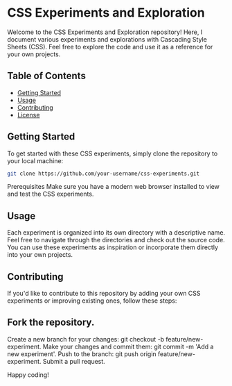 # CSS Experiments and Exploration

Welcome to the CSS Experiments and Exploration repository! Here, I document various experiments and explorations with Cascading Style Sheets (CSS). Feel free to explore the code and use it as a reference for your own projects.

## Table of Contents

- [Getting Started](#getting-started)
- [Usage](#usage)
- [Contributing](#contributing)
- [License](#license)

## Getting Started

To get started with these CSS experiments, simply clone the repository to your local machine:

```bash
git clone https://github.com/your-username/css-experiments.git
```

Prerequisites
Make sure you have a modern web browser installed to view and test the CSS experiments.

## Usage
Each experiment is organized into its own directory with a descriptive name. Feel free to navigate through the directories and check out the source code. You can use these experiments as inspiration or incorporate them directly into your own projects.

## Contributing
If you'd like to contribute to this repository by adding your own CSS experiments or improving existing ones, follow these steps:

## Fork the repository.
Create a new branch for your changes: git checkout -b feature/new-experiment.
Make your changes and commit them: git commit -m 'Add a new experiment'.
Push to the branch: git push origin feature/new-experiment.
Submit a pull request.

Happy coding!
